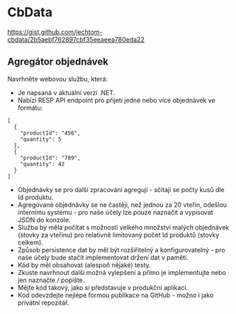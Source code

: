 # CbData
https://gist.github.com/jechtom-cbdata/2b5aebf762897cbf35eeaeea780eda22

## Agregátor objednávek
Navrhněte webovou službu, která:

- Je napsaná v aktuální verzi .NET.
- Nabízí RESP API endpoint pro přijetí jedné nebo více objednávek ve formátu:

```
[
  {
    "productId": "456",
    "quantity": 5
  },
  {
    "productId": "789",
    "quantity": 42
  }
]
```
-  Objednávky se pro další zpracování agregují - sčítají se počty kusů dle Id produktu.
- Agregované objednávky se ne častěji, než jednou za 20 vteřin, odešlou internímu systému - pro naše účely lze pouze naznačit a vypisovat JSON do konzole.
- Služba by měla počítat s možností velkého množství malých objednávek (stovky za vteřinu) pro relativně limitovaný počet Id produktů (stovky celkem).
- Způsob persistence dat by měl být rozšiřitelný a konfigurovatelný - pro naše účely bude stačit implementovat držení dat v paměti.
- Kód by měl obsahovat (alespoň nějaké) testy.
- Zkuste navrhnout další možná vylepšení a přímo je implementujte nebo jen naznačte / popište.
- Mějte kód takový, jako si představuje v produkční aplikaci.
- Kód odevzdejte nejlépe formou publikace na GitHub - možno i jako privátní repozitář.
